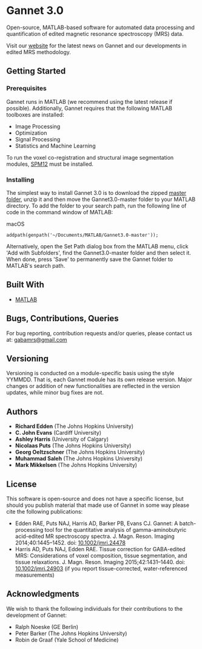 # Gannet 3.0

Open-source, MATLAB-based software for automated data processing and quantification of edited magnetic resonance spectroscopy (MRS) data.

Visit our [website](http://www.gabamrs.com/) for the latest news on Gannet and our developments in edited MRS methodology.

## Getting Started

### Prerequisites

Gannet runs in MATLAB (we recommend using the latest release if possible). Additionally, Gannet requires that the following MATLAB toolboxes are installed:

* Image Processing
* Optimization
* Signal Processing
* Statistics and Machine Learning

To run the voxel co-registration and structural image segmentation modules, [SPM12](https://www.fil.ion.ucl.ac.uk/spm/software/spm12/) must be installed.

### Installing

The simplest way to install Gannet 3.0 is to download the zipped [master folder](https://github.com/richardedden/Gannet3.0/archive/master.zip), unzip it and then move the Gannet3.0-master folder to your MATLAB directory. To add the folder to your search path, run the following line of code in the command window of MATLAB:

macOS
```
addpath(genpath('~/Documents/MATLAB/Gannet3.0-master'));
```

Alternatively, open the Set Path dialog box from the MATLAB menu, click 'Add with Subfolders', find the Gannet3.0-master folder and then select it. When done, press 'Save' to permanently save the Gannet folder to MATLAB's search path.

## Built With

* [MATLAB](https://www.mathworks.com/products/matlab.html)

## Bugs, Contributions, Queries

For bug reporting, contribution requests and/or queries, please contact us at: gabamrs@gmail.com

## Versioning

Versioning is conducted on a module-specific basis using the style YYMMDD. That is, each Gannet module has its own release version. Major changes or addition of new functionalities are reflected in the version updates, while minor bug fixes are not.

## Authors

* **Richard Edden** (The Johns Hopkins University)
* **C. John Evans** (Cardiff University)
* **Ashley Harris** (University of Calgary)
* **Nicolaas Puts** (The Johns Hopkins University)
* **Georg Oeltzschner** (The Johns Hopkins University)
* **Muhammad Saleh** (The Johns Hopkins University)
* **Mark Mikkelsen** (The Johns Hopkins University)

## License

This software is open-source and does not have a specific license, but should you publish material that made use of Gannet in some way please cite the following publications:

* Edden RAE, Puts NAJ, Harris AD, Barker PB, Evans CJ. Gannet: A batch-processing tool for the quantitative analysis of gamma-aminobutyric acid-edited MR spectroscopy spectra. J. Magn. Reson. Imaging 2014;40:1445–1452. doi: [10.1002/jmri.24478](http://doi.wiley.com/10.1002/jmri.24478)
* Harris AD, Puts NAJ, Edden RAE. Tissue correction for GABA-edited MRS: Considerations of voxel composition, tissue segmentation, and tissue relaxations. J. Magn. Reson. Imaging 2015;42:1431–1440. doi: [10.1002/jmri.24903](http://doi.wiley.com/10.1002/jmri.24903) (if you report tissue-corrected, water-referenced measurements)

## Acknowledgments

We wish to thank the following individuals for their contributions to the development of Gannet:

* Ralph Noeske (GE Berlin)
* Peter Barker (The Johns Hopkins University)
* Robin de Graaf (Yale School of Medicine)
